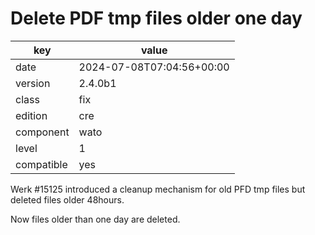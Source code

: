 [//]: # (werk v2)
# Delete PDF tmp files older one day

key        | value
---------- | ---
date       | 2024-07-08T07:04:56+00:00
version    | 2.4.0b1
class      | fix
edition    | cre
component  | wato
level      | 1
compatible | yes

Werk #15125 introduced a cleanup mechanism for old PFD tmp files but deleted
files older 48hours.

Now files older than one day are deleted.
